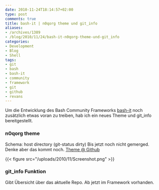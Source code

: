 ```yaml
---
date: 2010-11-24T18:14:57+02:00
type: post
comments: true
title: bash-it | n0qorg theme und git_info
aliases:
- /archives/1389
- /blog/2010/11/24/bash-it-n0qorg-theme-und-git_info
categories:
- Development
- Blog
- Shell
tags:
- git
- bash
- bash-it
- community
- framework
- git
- github
- revans
---
```


Um die Entwicklung des Bash Community Frameworks
[bash-it](http://github.com/revans/bash-it) noch zusätzlich etwas voran zu
treiben, hab ich ein neues Theme und git_info  bereitgestellt.

### n0qorg theme

Schema: host directory (git-status dirty) Bis jetzt noch nicht gemerged.
Denke aber das kommt noch. [Theme @
Github](https://github.com/noqqe/bash-it/blob/92b8d6d9cfade500e4d514163b5c18a1df71113d/themes/n0qorg/n0qorg.theme.bash)

{{< figure src="/uploads/2010/11/Screenshot.png" >}}

### git_info Funktion

Gibt Übersicht über das aktuelle Repo. Ab jetzt im Framework vorhanden.
